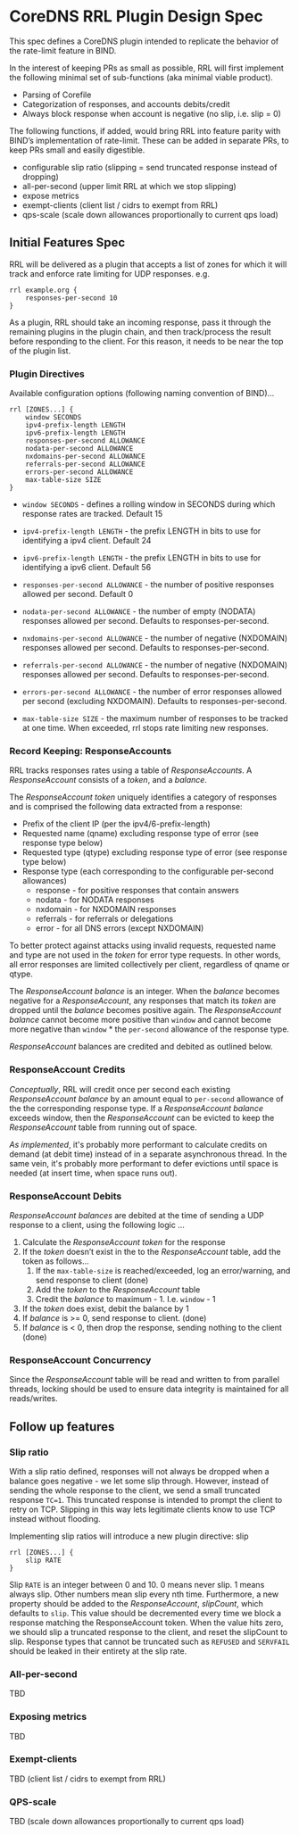# CoreDNS RRL Plugin Design Spec

This spec defines a CoreDNS plugin intended to replicate the behavior of
the rate-limit feature in BIND.

In the interest of keeping PRs as small as possible, RRL will first
implement the following minimal set of sub-functions (aka minimal viable product).

* Parsing of Corefile
* Categorization of responses, and accounts debits/credit
* Always block response when account is negative (no slip, i.e. slip = 0)

The following functions, if added, would bring RRL into feature parity
with BIND’s implementation of  rate-limit.  These can be added in
separate PRs, to keep PRs small and easily digestible.

* configurable slip ratio (slipping = send truncated response instead of dropping)
* all-per-second (upper limit RRL at which we stop slipping)
* expose metrics
* exempt-clients (client list / cidrs to exempt from RRL)
* qps-scale (scale down allowances proportionally to current qps load)


## Initial Features Spec

RRL will be delivered as a plugin that accepts a list of zones for which
it will track and enforce rate limiting for UDP responses. e.g.

```
rrl example.org {
    responses-per-second 10
}
```

As a plugin, RRL should take an incoming response, pass it through the
remaining plugins in the plugin chain, and then track/process the result
before responding to the client. For this reason, it needs to be near the
top of the plugin list.

### Plugin Directives

Available configuration options (following naming convention of BIND)…

```
rrl [ZONES...] {
    window SECONDS
    ipv4-prefix-length LENGTH
    ipv6-prefix-length LENGTH
    responses-per-second ALLOWANCE
    nodata-per-second ALLOWANCE
    nxdomains-per-second ALLOWANCE
    referrals-per-second ALLOWANCE
    errors-per-second ALLOWANCE
    max-table-size SIZE
}
```

* `window SECONDS` - defines a rolling window in SECONDS during which response rates are tracked. Default 15

* `ipv4-prefix-length LENGTH` - the prefix LENGTH in bits to use for identifying a ipv4 client. Default 24

* `ipv6-prefix-length LENGTH` - the prefix LENGTH in bits to use for identifying a ipv6 client. Default 56

* `responses-per-second ALLOWANCE` - the number of positive responses allowed per second. Default 0

* `nodata-per-second ALLOWANCE` - the number of empty (NODATA) responses allowed per second. Defaults to responses-per-second.

* `nxdomains-per-second ALLOWANCE` - the number of negative (NXDOMAIN) responses allowed per second. Defaults to responses-per-second.

* `referrals-per-second ALLOWANCE` - the number of negative (NXDOMAIN) responses allowed per second. Defaults to responses-per-second.

* `errors-per-second ALLOWANCE` - the number of error responses allowed per second (excluding NXDOMAIN). Defaults to responses-per-second.

* `max-table-size SIZE` - the maximum number of responses to be tracked at one time. When exceeded, rrl stops rate limiting new responses.


### Record Keeping: ResponseAccounts

RRL tracks responses rates using a table of *ResponseAccounts*.  A
*ResponseAccount* consists of a *token*, and a *balance*.

The *ResponseAccount* *token* uniquely identifies a category of responses and is
comprised the following data extracted from a response:

* Prefix of the client IP (per the  ipv4/6-prefix-length)
* Requested name (qname) excluding response type of error (see response type below)
* Requested type (qtype) excluding response type of error (see response type below)
* Response type (each corresponding to the configurable per-second allowances)
  * response - for positive responses that contain answers
  * nodata - for NODATA responses
  * nxdomain - for NXDOMAIN responses
  * referrals - for referrals or delegations
  * error - for all DNS errors (except NXDOMAIN)

To better protect against attacks using invalid requests, requested name and type are not used in the *token* for error type requests. In other words, all error responses are limited collectively per client, regardless of qname or qtype.

The *ResponseAccount balance* is an integer. When the *balance* becomes negative
for a *ResponseAccount*, any responses that match its *token* are dropped until
the *balance* becomes positive again.
The *ResponseAccount balance* cannot become more positive than `window` and
cannot become more negative than `window` * the `per-second` allowance of the
response type.

*ResponseAccount* balances are credited and debited as outlined below.


### ResponseAccount Credits

_Conceptually_, RRL will credit once per second each existing *ResponseAccount balance* by an amount equal to `per-second` allowance of the the corresponding response type. If a *ResponseAccount balance* exceeds window, then the *ResponseAccount* can be evicted to keep the *ResponseAccount* table from running out of space.

_As implemented_, it's probably more performant to calculate credits on demand (at debit time) instead of in a separate asynchronous thread.  In the same vein, it's probably more performant to defer evictions until space is needed (at insert time, when space runs out).

### ResponseAccount Debits

*ResponseAccount balances* are debited at the time of sending a UDP response to a client, using the following logic ...

1. Calculate the *ResponseAccount token* for the response
1. If the *token* doesn’t exist in the to the *ResponseAccount* table, add the token as follows…
   1. If the `max-table-size` is reached/exceeded, log an error/warning, and send response to client (done)
   1. Add the *token* to the *ResponseAccount* table
   1. Credit the *balance* to maximum - 1.  I.e. `window`  - 1
1. If the *token* does exist, debit the balance by 1
1. If *balance* is >= 0, send response to client. (done)
1. If *balance* is < 0, then drop the response, sending nothing to the client (done)

### ResponseAccount Concurrency

Since the *ResponseAccount* table will be read and written to from parallel threads, locking should be used to ensure data integrity is maintained for all reads/writes.

## Follow up features

### Slip ratio

With a slip ratio defined, responses will not always be dropped when a balance goes negative - we let some slip through.
However, instead of sending the whole response to the client, we send a small truncated response `TC=1`. This truncated response is intended to prompt the client to retry on TCP.
Slipping in this way lets legitimate clients know to use TCP instead without flooding.

Implementing slip ratios will introduce a new plugin directive: slip

```
rrl [ZONES...] {
    slip RATE
}
```

Slip `RATE` is an integer between 0 and 10.  0 means never slip.  1 means always slip. Other numbers mean slip every nth time.
Furthermore, a new property should be added to the *ResponseAccount*, *slipCount*, which defaults to `slip`.  This value should be decremented every time we block a response matching the ResponseAccount token.
When the value hits zero, we should slip a truncated response to the client, and reset the slipCount to slip.
Response types that cannot be truncated such as `REFUSED` and `SERVFAIL` should be leaked in their entirety at the slip rate.

### All-per-second

TBD

### Exposing metrics

TBD

### Exempt-clients

TBD (client list / cidrs to exempt from RRL)

### QPS-scale

TBD (scale down allowances proportionally to current qps load)
